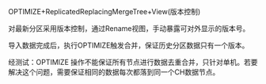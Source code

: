 OPTIMIZE+ReplicatedReplacingMergeTree+View(版本控制)

对最新分区采用版本控制，通过Rename视图，手动暴露可对外显示的版本号。

导入数据完成后，执行OPTIMIZE触发合并，保证历史分区数据只有一个版本。

经测试：OPTIMIZE 操作不能保证所有节点进行数据去重合并，只针对单机。若要解决这个问题，需要保证相同的数据每次都落到同一个CH数据节点。